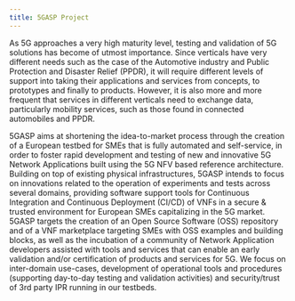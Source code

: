 ```yaml
---
title: 5GASP Project
---
```


As 5G approaches a very high maturity level, testing and validation of 5G solutions has become of utmost importance. Since verticals have very different needs such as the case of the Automotive industry and Public Protection and Disaster Relief (PPDR), it will require different levels of support into taking their applications and services from concepts, to prototypes and finally to products. However, it is also more and more frequent that services in different verticals need to exchange data, particularly mobility services, such as those found in connected automobiles and PPDR.

5GASP aims at shortening the idea-to-market process through the creation of a European testbed for SMEs that is fully automated and self-service, in order to foster rapid development and testing of new and innovative 5G Network Applications built using the 5G NFV based reference architecture. Building on top of existing physical infrastructures, 5GASP intends to focus on innovations related to the operation of experiments and tests across several domains, providing software support tools for Continuous Integration and Continuous Deployment (CI/CD) of VNFs in a secure & trusted environment for European SMEs capitalizing in the 5G market. 5GASP targets the creation of an Open Source Software (OSS) repository and of a VNF marketplace targeting SMEs with OSS examples and building blocks, as well as the incubation of a community of Network Application developers assisted with tools and services that can enable an early validation and/or certification of products and services for 5G. We focus on inter-domain use-cases, development of operational tools and procedures (supporting day-to-day testing and validation activities) and security/trust of 3rd party IPR running in our testbeds.